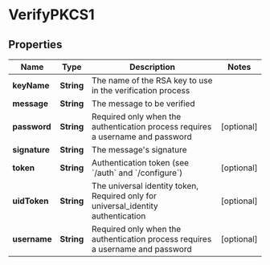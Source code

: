 

# VerifyPKCS1

## Properties

Name | Type | Description | Notes
------------ | ------------- | ------------- | -------------
**keyName** | **String** | The name of the RSA key to use in the verification process | 
**message** | **String** | The message to be verified | 
**password** | **String** | Required only when the authentication process requires a username and password |  [optional]
**signature** | **String** | The message&#39;s signature | 
**token** | **String** | Authentication token (see &#x60;/auth&#x60; and &#x60;/configure&#x60;) |  [optional]
**uidToken** | **String** | The universal identity token, Required only for universal_identity authentication |  [optional]
**username** | **String** | Required only when the authentication process requires a username and password |  [optional]



